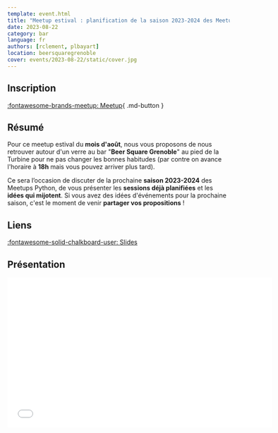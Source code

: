 ```yaml
---
template: event.html
title: "Meetup estival : planification de la saison 2023-2024 des Meetups Python"
date: 2023-08-22
category: bar
language: fr
authors: [rclement, plbayart]
location: beersquaregrenoble
cover: events/2023-08-22/static/cover.jpg
---
```


## Inscription

[:fontawesome-brands-meetup: Meetup](https://www.meetup.com/fr-FR/groupe-dutilisateurs-python-grenoble/events/295386895/){ .md-button }

## Résumé

Pour ce meetup estival du **mois d'août**, nous vous proposons de nous retrouver autour d'un verre au bar "**Beer Square Grenoble**" au pied de la Turbine pour ne pas changer les bonnes habitudes (par contre on avance l'horaire à **18h** mais vous pouvez arriver plus tard).

Ce sera l’occasion de discuter de la prochaine **saison 2023-2024** des Meetups Python, de vous présenter les **sessions déjà planifiées** et les **idées qui mijotent**. Si vous avez des idées d'événements pour la prochaine saison, c'est le moment de venir **partager vos propositions** !

## Liens

[:fontawesome-solid-chalkboard-user: Slides](slides.html)

## Présentation

<iframe
  src="slides.html"
  width="600"
  height="340"
  scrolling="no"
  frameborder="0"
  webkitallowfullscreen
  mozallowfullscreen
  allowfullscreen
></iframe>
